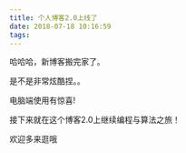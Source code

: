 ```yaml
---
title: 个人博客2.0上线了
date: 2018-07-18 10:16:59
tags:
---
```

哈哈哈，新博客搬完家了。

是不是非常炫酷捏。。

电脑端使用有惊喜!

接下来就在这个博客2.0上继续编程与算法之旅！

欢迎多来逛哦
